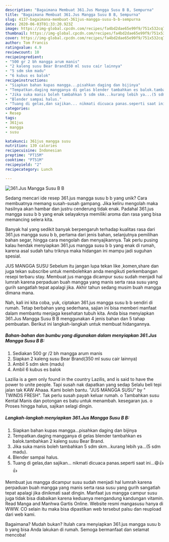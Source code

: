 ```yaml
---
description: "Bagaimana Membuat 361.Jus Mangga Susu B B, Sempurna"
title: "Bagaimana Membuat 361.Jus Mangga Susu B B, Sempurna"
slug: 4137-bagaimana-membuat-361jus-mangga-susu-b-b-sempurna
date: 2020-06-03T01:33:20.923Z
image: https://img-global.cpcdn.com/recipes/fa4bd2dae65e99f9/751x532cq70/361jus-mangga-susu-b-b-foto-resep-utama.jpg
thumbnail: https://img-global.cpcdn.com/recipes/fa4bd2dae65e99f9/751x532cq70/361jus-mangga-susu-b-b-foto-resep-utama.jpg
cover: https://img-global.cpcdn.com/recipes/fa4bd2dae65e99f9/751x532cq70/361jus-mangga-susu-b-b-foto-resep-utama.jpg
author: Tom Francis
ratingvalue: 4.9
reviewcount: 10
recipeingredient:
- "500 gr 2 bh mangga arum manis"
- "2 kaleng susu Bear Brand350 ml susu cair lainnya"
- "5 sdm skm madu"
- "6 kubus es balok"
recipeinstructions:
- "Siapkan bahan kupas mangga...pisahkan daging dan bijinya"
- "Tempatkan.daging mangganya di gelas blender tambahkan es balok.tambahkan 2 kaleng susu Bear Brand."
- "Jika suka manis boleh tambahkan 5 sdm skm...kurang lebih ya...(5 sdm madu)."
- "Blender sampai halus."
- "Tuang di gelas,dan sajikan... nikmati dicuaca panas.seperti saat ini...😄👍👍"
categories:
- Resep
tags:
- 361jus
- mangga
- susu

katakunci: 361jus mangga susu 
nutrition: 139 calories
recipecuisine: Indonesian
preptime: "PT15M"
cooktime: "PT51M"
recipeyield: "2"
recipecategory: Lunch

---
```



![361.Jus Mangga Susu B B](https://img-global.cpcdn.com/recipes/fa4bd2dae65e99f9/751x532cq70/361jus-mangga-susu-b-b-foto-resep-utama.jpg)

Sedang mencari ide resep 361.jus mangga susu b b yang unik? Cara membuatnya memang susah-susah gampang. Jika keliru mengolah maka hasilnya akan hambar dan justru cenderung tidak enak. Padahal 361.jus mangga susu b b yang enak selayaknya memiliki aroma dan rasa yang bisa memancing selera kita.

Banyak hal yang sedikit banyak berpengaruh terhadap kualitas rasa dari 361.jus mangga susu b b, pertama dari jenis bahan, selanjutnya pemilihan bahan segar, hingga cara mengolah dan menyajikannya. Tak perlu pusing kalau hendak menyiapkan 361.jus mangga susu b b yang enak di rumah, karena asal sudah tahu triknya maka hidangan ini mampu jadi suguhan spesial.

JUS MANGGA SUSU Sebelum itu jangan lupa tekan like ,komen,share dan juga tekan subscribe untuk membolehkan anda mengikuti perkembangan resepi terbaru stay. Membuat jus mangga dicampur susu sudah menjadi hal lumrah karena perpaduan buah mangga yang manis serta rasa susu yang gurih sangatlah tepat apalagi jika. Akhir tahun sedang musim buah mangga dimana mana.


Nah, kali ini kita coba, yuk, ciptakan 361.jus mangga susu b b sendiri di rumah. Tetap berbahan yang sederhana, sajian ini bisa memberi manfaat dalam membantu menjaga kesehatan tubuh kita. Anda bisa menyiapkan 361.Jus Mangga Susu B B menggunakan 4 jenis bahan dan 5 tahap pembuatan. Berikut ini langkah-langkah untuk membuat hidangannya.

<!--inarticleads1-->

##### Bahan-bahan dan bumbu yang digunakan dalam menyiapkan 361.Jus Mangga Susu B B:

1. Sediakan 500 gr /2 bh mangga arum manis
1. Siapkan 2 kaleng susu Bear Brand(350 ml susu cair lainnya)
1. Ambil 5 sdm skm (madu)
1. Ambil 6 kubus es balok


Lazilia is a gem only found in the country Lazilis, and is said to have the power to unite people. Tapi susah nak dapatkan yang sedap Selalu beli tepi jalan tak KAW Ahaaa. Kami boleh bantu. &#34;JUS MANGGA SUSU&#34; by &#34; TWINDS FRESH&#34;. Tak perlu susah payah keluar rumah. o Tambahkan susu Kental Manis dan potongan es batu untuk menambah. kesegaran jus. o Proses hingga halus, sajikan selagi dingin. 

<!--inarticleads2-->

##### Langkah-langkah menyiapkan 361.Jus Mangga Susu B B:

1. Siapkan bahan kupas mangga...pisahkan daging dan bijinya
1. Tempatkan.daging mangganya di gelas blender tambahkan es balok.tambahkan 2 kaleng susu Bear Brand.
1. Jika suka manis boleh tambahkan 5 sdm skm...kurang lebih ya...(5 sdm madu).
1. Blender sampai halus.
1. Tuang di gelas,dan sajikan... nikmati dicuaca panas.seperti saat ini...😄👍👍


Membuat jus mangga dicampur susu sudah menjadi hal lumrah karena perpaduan buah mangga yang manis serta rasa susu yang gurih sangatlah tepat apalagi jika dinikmati saat dingin. Manfaat jus mangga campur susu juga tidak bisa diabaikan karena keduanya mengandung kandungan vitamin. Read Manga and Manhwa Gartis Online. Website resmi mangasusu hanya di WWW. CO selain itu maka bisa dipastikan web tersebut palsu dan reupload dari web kami. 

Bagaimana? Mudah bukan? Itulah cara menyiapkan 361.jus mangga susu b b yang bisa Anda lakukan di rumah. Semoga bermanfaat dan selamat mencoba!
